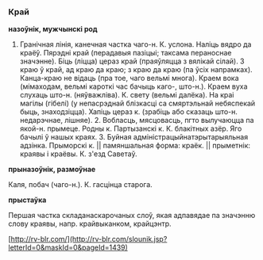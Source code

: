 ### Край
**назоўнік, мужчынскі род**

1. Гранічная лінія, канечная частка чаго-н. К. услона. Наліць вядро да краёў. Пярэдні край (перадавыя пазіцыі; таксама пераноснае значэнне). Біць (ліцца) цераз край (праяўляцца з вялікай сілай). З краю ў край, ад краю да краю; з краю да краю (па ўсіх напрамках). Канца-краю не відаць (пра тое, чаго вельмі многа). Краем вока (мімаходам, вельмі кароткі час бачыць каго-, што-н.). Краем вуха слухаць што-н. (няўважліва). К. свету (вельмі далёка). На краі магілы (гібелі) (у непасрэднай блізкасці са смяртэльнай небяспекай быць, знаходзіцца). Хапіць цераз к. (зрабіць або сказаць што-н. недарэчнае, лішняе). 2. Вобласць, мясцовасць, пгто вылучаюцца па якой-н. прымеце. Родны к. Партызанскі к. К. блакітных азёр. Яго бачылі ў нашых краях. 3. Буйная адміністрацыйнатэрытарыяльная адзінка. Прыморскі к. || памяншальная форма: краёк. || прыметнік: краявы і краёвы. К. з'езд Саветаў.

**прыназоўнік, размоўнае**

Каля, побач (чаго-н.). К. гасцінца старога.

**прыстаўка**

Першая частка складанаскарочаных слоў, якая адпавядае па значэнню слову краявы, напр. крайвыканком, крайцэнтр.

<a rel="author">[http://rv-blr.com/](http://rv-blr.com/slounik.jsp?letterId=0&maskId=0&pageId=1439)</a>
